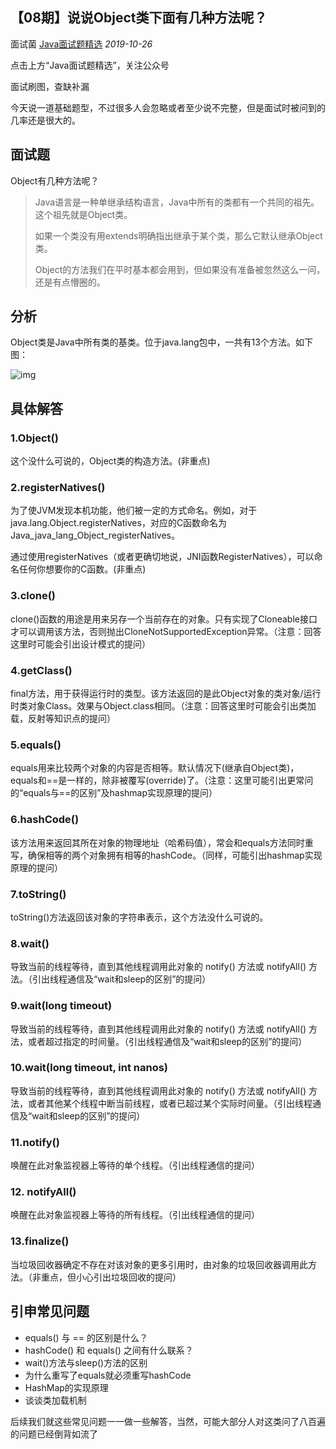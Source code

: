 ## 【08期】说说Object类下面有几种方法呢？

面试菌 [Java面试题精选](javascript:void(0);) *2019-10-26*

点击上方“Java面试题精选”，关注公众号

面试刷图，查缺补漏

今天说一道基础题型，不过很多人会忽略或者至少说不完整，但是面试时被问到的几率还是很大的。

## 面试题

Object有几种方法呢？

> Java语言是一种单继承结构语言，Java中所有的类都有一个共同的祖先。这个祖先就是Object类。
>
> 
>
> 如果一个类没有用extends明确指出继承于某个类，那么它默认继承Object类。
>
> 
>
> Object的方法我们在平时基本都会用到，但如果没有准备被忽然这么一问，还是有点懵圈的。

## 分析

Object类是Java中所有类的基类。位于java.lang包中，一共有13个方法。如下图：

![img](https://mmbiz.qpic.cn/mmbiz_jpg/8KKrHK5ic6XC97BDOiblPU3PjicVfd5IIXibJr1EPadLZ2U28FVeSfBEpDhmYwHHiceviaxzZvOZX99Z8BZWehcSiaupA/640?wx_fmt=jpeg&tp=webp&wxfrom=5&wx_lazy=1&wx_co=1)

## 具体解答 

### 1.Object()

这个没什么可说的，Object类的构造方法。(非重点)

### 2.registerNatives()

为了使JVM发现本机功能，他们被一定的方式命名。例如，对于java.lang.Object.registerNatives，对应的C函数命名为Java_java_lang_Object_registerNatives。

通过使用registerNatives（或者更确切地说，JNI函数RegisterNatives），可以命名任何你想要你的C函数。(非重点)

### 3.clone()

clone()函数的用途是用来另存一个当前存在的对象。只有实现了Cloneable接口才可以调用该方法，否则抛出CloneNotSupportedException异常。（注意：回答这里时可能会引出设计模式的提问）

### 4.getClass()

final方法，用于获得运行时的类型。该方法返回的是此Object对象的类对象/运行时类对象Class。效果与Object.class相同。（注意：回答这里时可能会引出类加载，反射等知识点的提问）

### 5.equals()

equals用来比较两个对象的内容是否相等。默认情况下(继承自Object类)，equals和==是一样的，除非被覆写(override)了。（注意：这里可能引出更常问的“equals与==的区别”及hashmap实现原理的提问）

### 6.hashCode()

该方法用来返回其所在对象的物理地址（哈希码值），常会和equals方法同时重写，确保相等的两个对象拥有相等的hashCode。（同样，可能引出hashmap实现原理的提问）

### 7.toString()

toString()方法返回该对象的字符串表示，这个方法没什么可说的。

### 8.wait()

导致当前的线程等待，直到其他线程调用此对象的 notify() 方法或 notifyAll() 方法。（引出线程通信及“wait和sleep的区别”的提问）

### 9.wait(long timeout)

导致当前的线程等待，直到其他线程调用此对象的 notify() 方法或 notifyAll() 方法，或者超过指定的时间量。（引出线程通信及“wait和sleep的区别”的提问）

### 10.wait(long timeout, int nanos)

导致当前的线程等待，直到其他线程调用此对象的 notify() 方法或 notifyAll() 方法，或者其他某个线程中断当前线程，或者已超过某个实际时间量。（引出线程通信及“wait和sleep的区别”的提问）

### 11.notify()

唤醒在此对象监视器上等待的单个线程。（引出线程通信的提问）

### 12. notifyAll()

唤醒在此对象监视器上等待的所有线程。（引出线程通信的提问）

### 13.finalize()

当垃圾回收器确定不存在对该对象的更多引用时，由对象的垃圾回收器调用此方法。（非重点，但小心引出垃圾回收的提问）

## 引申常见问题

- equals() 与 == 的区别是什么？
- hashCode() 和 equals() 之间有什么联系？
- wait()方法与sleep()方法的区别
- 为什么重写了equals就必须重写hashCode
- HashMap的实现原理
- 谈谈类加载机制

后续我们就这些常见问题一一做一些解答，当然，可能大部分人对这类问了八百遍的问题已经倒背如流了
